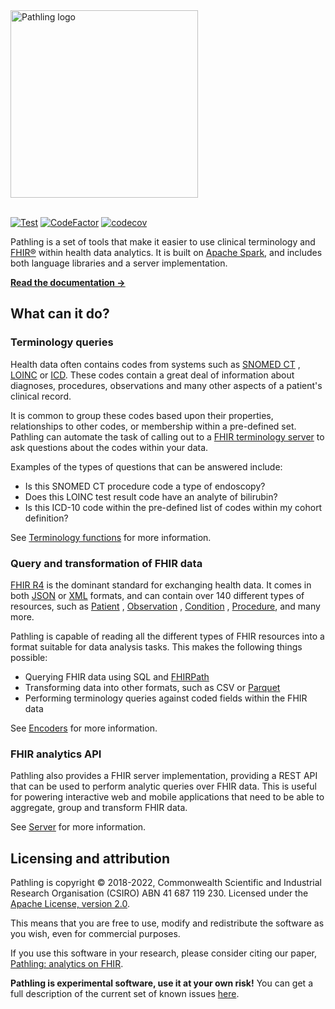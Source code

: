 <a href="https://pathling.csiro.au">
<picture>
  <source srcset="https://raw.githubusercontent.com/aehrc/pathling/main/media/logo-colour-tight-dark.svg" media="(prefers-color-scheme: dark)"/>
  <img src="https://raw.githubusercontent.com/aehrc/pathling/main/media/logo-colour-detail-tight.svg" alt="Pathling logo" width="300"/>
</picture>
</a>
<br/>
<br/>

[![Test](https://github.com/aehrc/pathling/workflows/Test/badge.svg)](https://github.com/aehrc/pathling/actions?query=workflow%3ATest) [![CodeFactor](https://www.codefactor.io/repository/github/aehrc/pathling/badge)](https://www.codefactor.io/repository/github/aehrc/pathling) [![codecov](https://codecov.io/gh/aehrc/pathling/branch/main/graph/badge.svg?token=A2RDYU05DT)](https://codecov.io/gh/aehrc/pathling)

Pathling is a set of tools that make it easier to
use clinical terminology and [FHIR&reg;](https://hl7.org/fhir) within health
data analytics. It is built on [Apache Spark](https://spark.apache.org), and
includes both language libraries and a server implementation.

[**Read the documentation &rarr;**](https://pathling.csiro.au/docs)

## What can it do?

### Terminology queries

Health data often contains codes from systems such
as [SNOMED CT](https://www.snomed.org/snomed-ct/five-step-briefing)
, [LOINC](https://loinc.org/)
or [ICD](https://www.who.int/standards/classifications/classification-of-diseases).
These codes contain a great deal of information about diagnoses, procedures,
observations and many other aspects of a patient's clinical record.

It is common to group these codes based upon their properties, relationships to
other codes, or membership within a pre-defined set. Pathling can automate the
task of calling out to
a [FHIR terminology server](https://hl7.org/fhir/terminology-service.html) to
ask questions about the codes within your data.

Examples of the types of questions that can be answered include:

- Is this SNOMED CT procedure code a type of endoscopy?
- Does this LOINC test result code have an analyte of bilirubin?
- Is this ICD-10 code within the pre-defined list of codes within my cohort
  definition?

See [Terminology functions](https://pathling.csiro.au/docs/libraries/terminology) for more information.

### Query and transformation of FHIR data

[FHIR R4](https://hl7.org/fhir) is the dominant standard for exchanging health
data. It comes in both [JSON](https://hl7.org/fhir/json.html)
or [XML](https://hl7.org/fhir/xml.html) formats, and can contain over 140
different types of resources, such
as [Patient](https://hl7.org/fhir/patient.html)
, [Observation](https://hl7.org/fhir/observation.html)
, [Condition](https://hl7.org/fhir/condition.html)
, [Procedure](https://hl7.org/fhir/procedure.html), and many more.

Pathling is capable of reading all the different types of FHIR resources into a
format suitable for data analysis tasks. This makes the following things
possible:

- Querying FHIR data using SQL and [FHIRPath](/docs/fhirpath)
- Transforming data into other formats, such as CSV
  or [Parquet](https://parquet.apache.org/V)
- Performing terminology queries against coded fields within the FHIR data

See [Encoders](https://pathling.csiro.au/docs/libraries/encoders) for more information.

### FHIR analytics API

Pathling also provides a FHIR server implementation, providing a REST API that
can be used to perform analytic queries over FHIR data. This is useful for
powering interactive web and mobile applications that need to be able to
aggregate, group and transform FHIR data.

See [Server](https://pathling.csiro.au/docs/server) for more information.

## Licensing and attribution

Pathling is copyright © 2018-2022, Commonwealth Scientific and Industrial
Research Organisation
(CSIRO) ABN 41 687 119 230. Licensed under
the [Apache License, version 2.0](https://www.apache.org/licenses/LICENSE-2.0).

This means that you are free to use, modify and redistribute the software as
you wish, even for commercial purposes.

If you use this software in your research, please consider citing our paper, 
[Pathling: analytics on FHIR](https://doi.org/10.1186/s13326-022-00277-1).

**Pathling is experimental software, use it at your own risk!** You can get a
full description of the current set of known issues 
[here](https://github.com/aehrc/pathling/issues).
